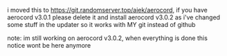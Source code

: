 i moved this to https://git.randomserver.top/aiek/aerocord, if you have aerocord v3.0.1 please delete it and install aerocord v3.0.2 as i've changed some stuff in the updater so it works with MY git instead of github


note:
im still working on aerocord v3.0.2, when everything is done this notice wont be here anymore
